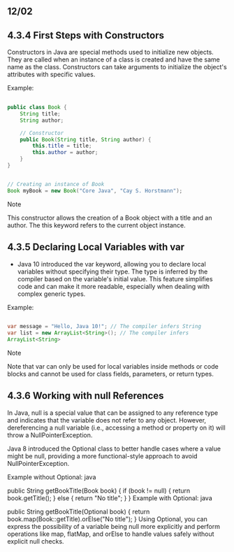 ## 12/02

## 4.3.4 First Steps with Constructors

Constructors in Java are special methods used to initialize new objects. They are called when an instance of a class is created and have the same name as the class. Constructors can take arguments to initialize the object's attributes with specific values.

Example:
```java
 
public class Book {
    String title;
    String author;

    // Constructor
    public Book(String title, String author) {
        this.title = title;
        this.author = author;
    }
}


// Creating an instance of Book
Book myBook = new Book("Core Java", "Cay S. Horstmann");

```
> [!NOTE]
> This constructor allows the creation of a Book object with a title and an author. The this keyword refers to the current object instance.

## 4.3.5 Declaring Local Variables with var

- Java 10 introduced the var keyword, allowing you to declare local variables without specifying their type. The type is inferred by the compiler based on the variable's initial value. This feature simplifies code and can make it more readable, especially when dealing with complex generic types.

Example:

```java
 
var message = "Hello, Java 10!"; // The compiler infers String
var list = new ArrayList<String>(); // The compiler infers 
ArrayList<String>
```

> [!NOTE]
> Note that var can only be used for local variables inside methods or code blocks and cannot be used for class fields, parameters, or return types.

## 4.3.6 Working with null References

In Java, null is a special value that can be assigned to any reference type and indicates that the variable does not refer to any object. However, dereferencing a null variable (i.e., accessing a method or property on it) will throw a NullPointerException.

Java 8 introduced the Optional class to better handle cases where a value might be null, providing a more functional-style approach to avoid NullPointerException.

Example without Optional:
java
 
public String getBookTitle(Book book) {
    if (book != null) {
        return book.getTitle();
    } else {
        return "No title";
    }
}
Example with Optional:
java
 
public String getBookTitle(Optional<Book> book) {
    return book.map(Book::getTitle).orElse("No title");
}
Using Optional, you can express the possibility of a variable being null more explicitly and perform operations like map, flatMap, and orElse to handle values safely without explicit null checks.

#